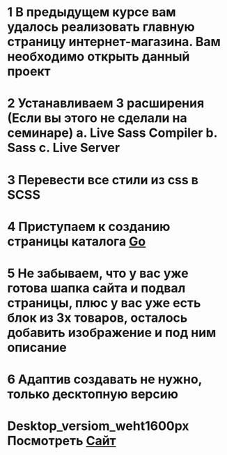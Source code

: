 
   # 1  В предыдущем курсе вам удалось реализовать главную страницу интернет-магазина. Вам необходимо открыть данный проект
   # 2  Устанавливаем 3 расширения (Если вы этого не сделали на семинаре) a. Live Sass Compiler b. Sass c. Live Server
   # 3  Перевести все стили из css в SCSS
   # 4  Приступаем к созданию страницы каталога [Go](https://www.figma.com/file/TQaPa1gzsX6Qb4Gqj4fve7/Shop-(Copy)?type=design&node-id=68-2&mode=design)
   # 5  Не забываем, что у вас уже готова шапка сайта и подвал страницы, плюс у вас уже есть блок из 3х товаров, осталось добавить изображение и под ним описание
   # 6  Адаптив создавать не нужно, только десктопную версию

   

   # Desktop_versiom_weht1600px  Посмотреть  [Сайт](https://drain777.github.io/preprocessors_task_1/) 

